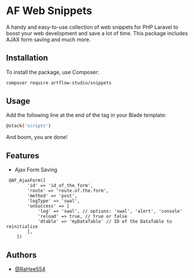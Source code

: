 # AF Web Snippets

A handy and easy-to-use collection of web snippets for PHP Laravel to boost your web development and save a lot of time. This package includes AJAX form saving and much more.

## Installation

To install the package, use Composer:

```sh
composer require artflow-studio/snippets
```



## Usage

Add the following line at the end of the <body> tag in your Blade template:
```sh
@stack('scripts')
```
And boom, you are done!
## Features

- Ajax Form Saving
```
 @AF_AjaxForm([
        'id' => 'id_of_the_form',
        'route' => 'route.of.the.form',
        'method' => 'post',
        'logType' => 'swal',
        'onSuccess' => [
            'log' => 'swal', // options: 'swal', 'alert', 'console'
            'reload' => true, // true or false
            'dtable' => 'myDataTable' // ID of the DataTable to reinitialize
        ],
    ])
```


## Authors

- [@RaHee554](https://www.github.com/rahee554)
